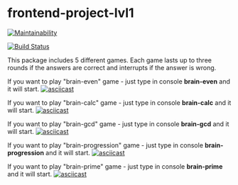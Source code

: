 # frontend-project-lvl1

[![Maintainability](https://api.codeclimate.com/v1/badges/169c1f19019aba0b5499/maintainability)](https://codeclimate.com/github/Kob0/frontend-project-lvl1/maintainability)

[![Build Status](https://travis-ci.org/Kob0/frontend-project-lvl1.svg?branch=master)](https://travis-ci.org/Kob0/frontend-project-lvl1)

This package includes 5 different games. Each game lasts up to three rounds if the answers are correct and interrupts if the answer is wrong.

If you want to play "brain-even" game - just type in console **brain-even** and it will start.
[![asciicast](https://asciinema.org/a/QJ8de0cCjvIFuzw1ueByAO5oz.svg)](https://asciinema.org/a/QJ8de0cCjvIFuzw1ueByAO5oz)

If you want to play "brain-calc" game - just type in console **brain-calc** and it will start.
[![asciicast](https://asciinema.org/a/UONSug3UWplsTP5hsZg66bGtQ.svg)](https://asciinema.org/a/UONSug3UWplsTP5hsZg66bGtQ)

If you want to play "brain-gcd" game - just type in console **brain-gcd** and it will start.
[![asciicast](https://asciinema.org/a/PHJ0HHmTK9JhIgnRkH33kqXJX.svg)](https://asciinema.org/a/PHJ0HHmTK9JhIgnRkH33kqXJX)

If you want to play "brain-progression" game - just type in console **brain-progression** and it will start.
[![asciicast](https://asciinema.org/a/yqAdeg2huD7QeiJZW3L0P5wE8.svg)](https://asciinema.org/a/yqAdeg2huD7QeiJZW3L0P5wE8)

If you want to play "brain-prime" game - just type in console **brain-prime** and it will start.
[![asciicast](https://asciinema.org/a/aUZGkSZELJARqOaPjcyIjAmlO.svg)](https://asciinema.org/a/aUZGkSZELJARqOaPjcyIjAmlO)
